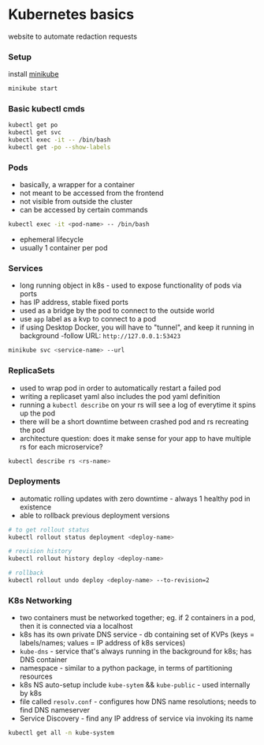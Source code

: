 # Kubernetes basics
website to automate redaction requests

### Setup
install [minikube](https://minikube.sigs.k8s.io/docs/start/)
```bash
minikube start
```

### Basic kubectl cmds
```bash
kubectl get po
kubectl get svc
kubectl exec -it -- /bin/bash
kubectl get -po --show-labels
```

### Pods
- basically, a wrapper for a container
- not meant to be accessed from the frontend
- not visible from outside the cluster
- can be accessed by certain commands
```bash
kubectl exec -it <pod-name> -- /bin/bash
``` 
- ephemeral lifecycle
- usually 1 container per pod

### Services
- long running object in k8s - used to expose functionality of pods via ports
- has IP address, stable fixed ports
- used as a bridge by the pod to connect to the outside world
- use `app` label as a kvp to connect to a pod
- if using Desktop Docker, you will have to "tunnel", and keep it running in background
-follow URL: `http://127.0.0.1:53423`
```bash
minikube svc <service-name> --url
```

### ReplicaSets
- used to wrap pod in order to automatically restart a failed pod
- writing a replicaset yaml also includes the pod yaml definition
- running a `kubectl describe` on your rs will see a log of everytime it spins up the pod
- there will be a short downtime between crashed pod and rs recreating the pod
- architecture question: does it make sense for your app to have multiple rs for each microservice? 
```bash
kubectl describe rs <rs-name>
```

### Deployments
- automatic rolling updates with zero downtime - always 1 healthy pod in existence
- able to rollback previous deployment versions
```bash
# to get rollout status
kubectl rollout status deployment <deploy-name>

# revision history
kubectl rollout history deploy <deploy-name>

# rollback
kubectl rollout undo deploy <deploy-name> --to-revision=2
```

### K8s Networking 
- two containers must be networked together; eg. if 2 containers in a pod, then it is connected via a localhost
- k8s has its own private DNS service - db containing set of KVPs (keys = labels/names; values = IP address of k8s services)
- `kube-dns` - service that's always running in the background for k8s; has DNS container
- namespace - similar to a python package, in terms of partitioning resources
- k8s NS auto-setup include `kube-sytem` && `kube-public` - used internally by k8s
- file called `resolv.conf` - configures how DNS name resolutions; needs to find DNS nameserver <IP address>
- Service Discovery - find any IP address of service via invoking its name
```bash
kubectl get all -n kube-system
```